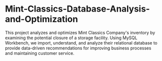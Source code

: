 # Mint-Classics-Database-Analysis-and-Optimization
This project analyzes and optimizes Mint Classics Company's inventory by examining the potential closure of a storage facility. Using MySQL Workbench, we import, understand, and analyze their relational database to provide data-driven recommendations for improving business processes and maintaining customer service.
